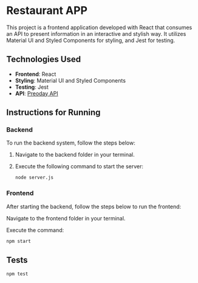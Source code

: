 # Restaurant APP

This project is a frontend application developed with React that consumes an API to present information in an interactive and stylish way. It utilizes Material UI and Styled Components for styling, and Jest for testing.

## Technologies Used

- **Frontend**: React
- **Styling**: Material UI and Styled Components
- **Testing**: Jest
- **API**: [Preoday API](https://cdn-dev.preoday.com/challenge)

## Instructions for Running

### Backend

To run the backend system, follow the steps below:

1. Navigate to the backend folder in your terminal.
2. Execute the following command to start the server:

   ```bash
   node server.js
### Frontend

After starting the backend, follow the steps below to run the frontend:

Navigate to the frontend folder in your terminal.

Execute the command:

   ```bash
   npm start
```
## Tests

```bash
npm test
```
